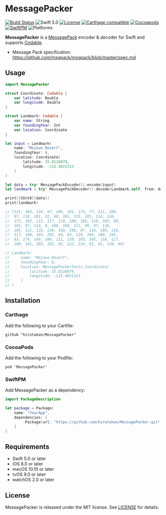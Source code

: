 # MessagePacker

[![Build Status](https://travis-ci.org/hirotakan/MessagePacker.svg?branch=master)](https://travis-ci.org/hirotakan/MessagePacker)
![Swift 5.0](https://img.shields.io/badge/Swift-5.0-orange.svg)
[![License](https://img.shields.io/:license-mit-blue.svg)](http://doge.mit-license.org)
[![Carthage compatible](https://img.shields.io/badge/Carthage-compatible-4BC51D.svg?style=flat)](https://github.com/Carthage/Carthage)
[![Cocoapods](https://img.shields.io/cocoapods/v/MessagePacker.svg)](http://cocoadocs.org/docsets/MessagePacker)
[![SwiftPM](https://img.shields.io/badge/SwiftPM-compatible-brightgreen.svg)](https://github.com/apple/swift-package-manager)
![Platforms](https://img.shields.io/badge/platforms-iOS%20%7C%20macOS%20%7C%20tvOS%20%7C%20watchOS-lightgrey.svg)

**MessagePacker** is a [MessagePack](http://msgpack.org/) encoder & decoder for Swift and supports [Codable](https://developer.apple.com/documentation/swift/codable).

- Message Pack specification: https://github.com/msgpack/msgpack/blob/master/spec.md

## Usage

```swift
import MessagePacker

struct Coordinate: Codable {
    var latitude: Double
    var longitude: Double
}

struct Landmark: Codable {
    var name: String
    var foundingYear: Int
    var location: Coordinate
}

let input = Landmark(
    name: "Mojave Desert",
    foundingYear: 0,
    location: Coordinate(
        latitude: 35.0110079,
        longitude: -115.4821313
    )
)

let data = try! MessagePackEncoder().encode(input)
let landmark = try! MessagePackDecoder().decode(Landmark.self, from: data)

print([UInt8](data))
print(landmark)

// [131, 164, 110, 97, 109, 101, 173, 77, 111, 106,
//  97, 118, 101, 32, 68, 101, 115, 101, 114, 116,
//  172, 102, 111, 117, 110, 100, 105, 110, 103, 89,
//  101, 97, 114, 0, 168, 108, 111, 99, 97, 116,
//  105, 111, 110, 130, 168, 108, 97, 116, 105, 116,
//  117, 100, 101, 203, 64, 65, 129, 104, 180, 245,
//  63, 179, 169, 108, 111, 110, 103, 105, 116, 117,
//  100, 101, 203, 192, 92, 222, 219, 61, 61, 120, 49]

// Landmark(
//     name: "Mojave Desert",
//     foundingYear: 0,
//     location: MessagePackerTests.Coordinate(
//         latitude: 35.0110079,
//         longitude: -115.4821313
//     )
// )

```

## Installation

### Carthage

Add the following to your Cartfile:

```terminal
github "hirotakan/MessagePacker"
```

### CocoaPods

Add the following to your Podfile:

```terminal
pod 'MessagePacker'
```

### SwiftPM

Add MessagePacker as a dependency:

```swift
import PackageDescription

let package = Package(
    name: "YourApp",
    dependencies: [
        .Package(url: "https://github.com/hirotakan/MessagePacker.git", majorVersion: 0),
    ]
)
```

## Requirements
 - Swift 5.0 or later
 - iOS 8.0 or later
 - macOS 10.10 or later
 - tvOS 9.0 or later
 - watchOS 2.0 or later


## License

MessagePacker is released under the MIT license. See [LICENSE](https://github.com/hirotakan/MessagePacker/blob/master/LICENSE) for details.

